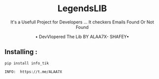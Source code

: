 <h1 align="center">LegendsLIB</h1>
<p align="center">It's a Usefull Project for Developers ... It checkers Emails Found Or Not Found</p>

<p align="center"> • DevVlopered The Lib BY ALAA7X- SHAFEY• </p>


## Installing :
```
pip install info_tik

```
```
INFO:  https://t.me/ALAA7X
```